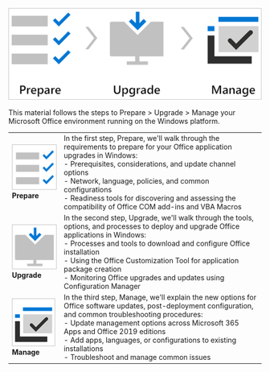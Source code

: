 ![A graphic showing the office upgrade workflow from prepare to upgrade to manage.](../media/icon2.png)

This material follows the steps to Prepare > Upgrade > Manage your Microsoft Office environment running on the Windows platform.

| | |
|-|-|
|![A graphic of a checklist indicating the prepare step of the Office upgrade workflow.](../media/prepare.png) **Prepare**|In the first step, Prepare, we'll walk through the requirements to prepare for your Office application upgrades in Windows:<br>- Prerequisites, considerations, and update channel options<br>- Network, language, policies, and common configurations<br>- Readiness tools for discovering and assessing the compatibility of Office COM add-ins and VBA Macros|
|![A graphic of a computer monitore with a download arrow indicating the upgrade step of the Office upgrade workflow.](../media/upgrade.png) **Upgrade**|In the second step, Upgrade, we'll walk through the tools, options, and processes to deploy and upgrade Office applications in Windows:<br>- Processes and tools to download and configure Office installation<br>- Using the Office Customization Tool for application package creation<br>- Monitoring Office upgrades and updates using Configuration Manager|
|![A graphic of an open dialog box with a check mark indicating the manage step of the Office upgrade workflow.](../media/manage.png) **Manage**|In the third step, Manage, we'll explain the new options for Office software updates, post-deployment configuration, and common troubleshooting procedures:<br>- Update management options across Microsoft 365 Apps and Office 2019 editions<br>- Add apps, languages, or configurations to existing installations<br>- Troubleshoot and manage common issues|
